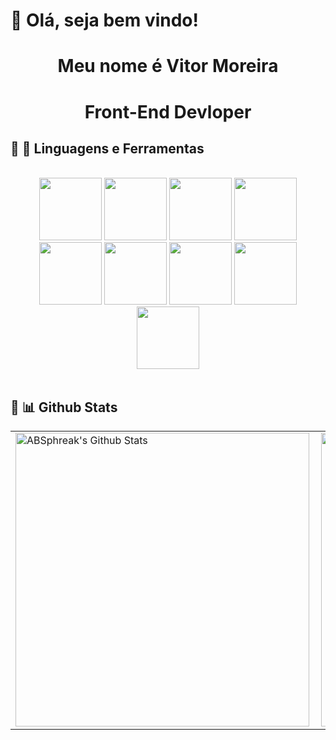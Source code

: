 <h1>👋 Olá, seja bem vindo!</h1>

<h1 align="center"> Meu nome é Vitor Moreira</h1>
<h1 align="center">Front-End Devloper</h1> 

## 🔧 🔨 Linguagens e Ferramentas
<br>

<div align="center" style="max-width: 600px; margin: auto;">
    <code><img height="100" src="https://media.giphy.com/media/XAxylRMCdpbEWUAvr8/giphy.gif"></code>
    <code><img height="100" src="https://media.giphy.com/media/fsEaZldNC8A1PJ3mwp/giphy.gif"></code>
    <code><img height="100" src="https://media.giphy.com/media/ln7z2eWriiQAllfVcn/giphy.gif"></code>
    <code><img height="100" src="https://media.giphy.com/media/kdFc8fubgS31b8DsVu/giphy.gif"></code>
    <code><img height="100" src="https://media.giphy.com/media/LMt9638dO8dftAjtco/giphy.gif"></code>
    <code><img height="100" src="https://media.giphy.com/media/kH1DBkPNyZPOk0BxrM/giphy.gif"></code>
    <code><img height="100" src="https://media.giphy.com/media/KzJkzjggfGN5Py6nkT/giphy.gif"></code>
    <code><img height="100" src="https://media.giphy.com/media/IdyAQJVN2kVPNUrojM/giphy.gif"></code>
    <code><img height="100" src="https://media.tenor.com/dHk-LfzHrtwAAAAi/linux-computer.gif"></code>
</div>

<br>

## 🧮 📊 Github Stats
<a href='https://github.com/DEVitor0/github-stats-transparent'>

  <table>
    <tr>
      <td>
      <img align="left" width="470px" src="https://github-readme-stats.vercel.app/api?username=DEVitor0&include_all_commits=true&count_private=true&show_icons=true&line_height=20&title_color=7A7ADB&icon_color=2234AE&text_color=D3D3D3&bg_color=0,000000,130F40" alt="ABSphreak's Github Stats">
      </td>
        <td><img width="470px" align="rigth" src="https://github-readme-stats.vercel.app/api/top-langs/?username=DEVitor0&layout=compact&langs_count20=true&count_private=true&show_icons=true&line_height=20&title_color=7A7ADB&icon_color=2234AE&text_color=D3D3D3&bg_color=0,000000,130F40"/></td> 
    </tr>   
</table>
</a> 

